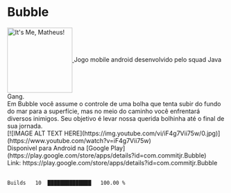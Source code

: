 # Bubble
<a alt="Logo Bubble" href="https://play.google.com/store/apps/details?id=com.commitjr.Bubble">
 <img align="center" height="150" alt="It's Me, Matheus!" src="https://play-lh.googleusercontent.com/_EY60qxLc1KWexQNDVv0HzPAc01F2QgPhJD220PEXU6yqlUP4v1hVv4TSI5x9e0SVSw=w240-h480-rw"/>
</a>
Jogo mobile android desenvolvido pelo squad Java Gang.
</br>
Em Bubble você assume o controle de uma bolha que tenta subir do fundo do mar para a superfície, mas no meio do caminho você enfrentará diversos inimigos. Seu objetivo é levar nossa querida bolhinha até o final de sua jornada.
<br>
[![IMAGE ALT TEXT HERE](https://img.youtube.com/vi/iF4g7Vii75w/0.jpg)](https://www.youtube.com/watch?v=iF4g7Vii75w)

<br>
Disponivel para Android na [Google Play](https://play.google.com/store/apps/details?id=com.commitjr.Bubble)
<br>
Link: https://play.google.com/store/apps/details?id=com.commitjr.Bubble
<br>
<br>

<!--START_SECTION:waka-->
```text
Builds   10  ██████████████   100.00 % 
```
<!--END_SECTION:waka-->
